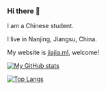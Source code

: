 ### Hi there 👋

I am a Chinese student.

I live in Nanjing, Jiangsu, China.

My website is [jiajia.ml](https://jiajia.ml), welcome!

[![My GitHub stats](https://github-readme-stats.vercel.app/api?username=justin-jiajia&show_icons=true&theme=vue)](https://github.com/anuraghazra/github-readme-stats)

[![Top Langs](https://github-readme-stats.vercel.app/api/top-langs/?username=justin-jiajia&theme=vue)](https://github.com/anuraghazra/github-readme-stats)

